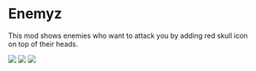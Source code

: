 # Enemyz
This mod shows enemies who want to attack you by adding red skull icon on top of their heads.

<a href="https://www.curseforge.com/minecraft/mc-mods/enemyz" target="_blank"><img src="http://cf.way2muchnoise.eu/all_332668_downloads.svg" /></a>
<a href="https://www.curseforge.com/minecraft/mc-mods/enemyz" target="_blank"><img src="https://cf.way2muchnoise.eu/versions/332668.svg" /></a>
<a href="https://www.curseforge.com/minecraft/mc-mods/enemyz" target="_blank"><img src="https://cf.way2muchnoise.eu/packs/full_332668_in_packs.svg" /></a>
